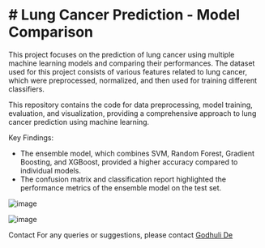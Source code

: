 # # Lung Cancer Prediction - Model Comparison

This project focuses on the prediction of lung cancer using multiple machine learning models and comparing their performances. The dataset used for this project consists of various features related to lung cancer, which were preprocessed, normalized, and then used for training different classifiers.

This repository contains the code for data preprocessing, model training, evaluation, and visualization, providing a comprehensive approach to lung cancer prediction using machine learning.


Key Findings:
- The ensemble model, which combines SVM, Random Forest, Gradient Boosting, and XGBoost, provided a higher accuracy compared to individual models.
- The confusion matrix and classification report highlighted the performance metrics of the ensemble model on the test set.


![image](https://github.com/Godhuli-De/LungCancerPrediction_ModelComparison/assets/75137558/e45750ba-7204-4d4a-a960-3bf388bccce5)


![image](https://github.com/Godhuli-De/LungCancerPrediction_ModelComparison/assets/75137558/0fbb5c82-9fce-42c1-89ba-eec3e2f7fa1e)


Contact
For any queries or suggestions, please contact [Godhuli De](https://github.com/Godhuli-De)
